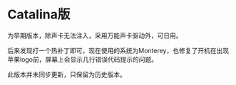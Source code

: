 # Catalina版
为早期版本，除声卡无法注入，采用万能声卡驱动外，可日用。

后来发现打一个热补丁即可，现在使用的系统为Monterey，也修复了开机在出现苹果logo前，屏幕上会显示几行错误代码提示的问题。

此版本并未同步更新，只保留为历史版本。
